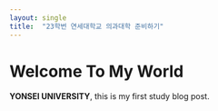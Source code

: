 ```yaml
---
layout: single
title:  "23학번 연세대학교 의과대학 준비하기"
---
```


# Welcome To My World  

**YONSEI UNIVERSITY**, this is my first study blog post.  
